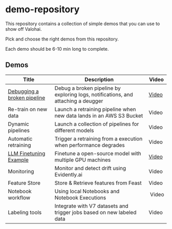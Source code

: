 # demo-repository
This repository contains a collection of simple demos that you can use to show off Valohai.

Pick and choose the right demos from this repository.

Each demo should be 6-10 min long to complete.

## Demos

| Title                                                    | Description     | Video                                                                |
|----------------------------------------------------------| --------------- |----------------------------------------------------------------------|
| [Debugging a broken pipeline](demos/debugging/README.md) | Debug a broken pipeline by exploring logs, notifications, and attaching a deugger | [Video](https://www.loom.com/share/fc5dba0cc6f74a2684a21115a4089154) |
| Re-train on new data                                     | Launch a retraining pipeline when new data lands in an AWS S3 Bucket | Video                                                                |
| Dynamic pipelines                                        | Launch a collection of pipelines for different models | Video                                                                |
| Automatic retraining                                     | Trigger a retraining from a execution when performance degrades | Video                                                                |
| [LLM Finetuning Example](demos/llm-finetuning/README.md)  | Finetune a open-source model with multiple GPU machines | [Video](https://www.loom.com/share/75fbc94db88d41aa93649df47b4976ea) |
| Monitoring                                               | Monitor and detect drift using Evidently.ai | Video                                                                |
| Feature Store                                            | Store & Retrieve features from Feast | Video                                                                |
| Notebook workflow                                        | Using local Notebooks and Notebook Executions |  Video                                                               |
| Labeling tools                                           | Integrate with V7 datasets and trigger jobs based on new labeled data | Video                                                                |
